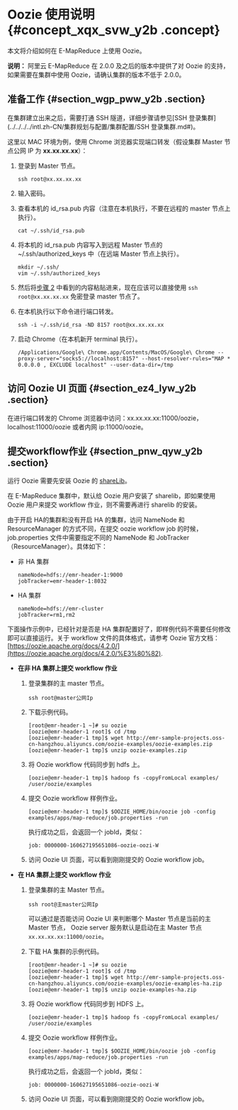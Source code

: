 # Oozie 使用说明 {#concept_xqx_svw_y2b .concept}

本文将介绍如何在 E-MapReduce 上使用 Oozie。

**说明：** 阿里云 E-MapReduce 在 2.0.0 及之后的版本中提供了对 Oozie 的支持，如果需要在集群中使用 Oozie，请确认集群的版本不低于 2.0.0。

## 准备工作 {#section_wgp_pww_y2b .section}

在集群建立出来之后，需要打通 SSH 隧道，详细步骤请参见[SSH 登录集群](../../../../intl.zh-CN/集群规划与配置/集群配置/SSH 登录集群.md#)。

这里以 MAC 环境为例，使用 Chrome 浏览器实现端口转发（假设集群 Master 节点公网 IP 为 **xx.xx.xx.xx**）：

1.  登录到 Master 节点。

    ```
    ssh root@xx.xx.xx.xx
    ```

2.  输入密码。
3.  查看本机的 id\_rsa.pub 内容（注意在本机执行，不要在远程的 master 节点上执行）。

    ```
    cat ~/.ssh/id_rsa.pub
    ```

4.  将本机的 id\_rsa.pub 内容写入到远程 Master 节点的 ~/.ssh/authorized\_keys 中（在远端 Master 节点上执行）。

    ```
    mkdir ~/.ssh/
    vim ~/.ssh/authorized_keys
    ```

5.  然后将[步骤 2](#step2) 中看到的内容粘贴进来，现在应该可以直接使用 `ssh root@xx.xx.xx.xx` 免密登录 master 节点了。
6.  在本机执行以下命令进行端口转发。

    ```
    ssh -i ~/.ssh/id_rsa -ND 8157 root@xx.xx.xx.xx
    ```

7.  启动 Chrome（在本机新开 terminal 执行）。

    ```
    /Applications/Google\ Chrome.app/Contents/MacOS/Google\ Chrome --proxy-server="socks5://localhost:8157" --host-resolver-rules="MAP * 0.0.0.0 , EXCLUDE localhost" --user-data-dir=/tmp
    ```


## 访问 Oozie UI 页面 {#section_ez4_lyw_y2b .section}

在进行端口转发的 Chrome 浏览器中访问：xx.xx.xx.xx:11000/oozie，localhost:11000/oozie 或者内网 ip:11000/oozie。

## 提交workflow作业 {#section_pnw_qyw_y2b .section}

运行 Oozie 需要先安装 Oozie 的 [shareLib](https://oozie.apache.org/docs/4.2.0/WorkflowFunctionalSpec.html#ShareLib)。

在 E-MapReduce 集群中，默认给 Oozie 用户安装了 sharelib，即如果使用 Oozie 用户来提交 workflow 作业，则不需要再进行 sharelib 的安装。

由于开启 HA的集群和没有开启 HA 的集群，访问 NameNode 和 ResourceManager 的方式不同，在提交 oozie workflow job 的时候，job.properties 文件中需要指定不同的 NameNode 和 JobTracker （ResourceManager）。具体如下：

-   非 HA 集群

    ```
    nameNode=hdfs://emr-header-1:9000
    jobTracker=emr-header-1:8032
    ```

-   HA 集群

    ```
    nameNode=hdfs://emr-cluster
    jobTracker=rm1,rm2
    ```


下面操作示例中，已经针对是否是 HA 集群配置好了，即样例代码不需要任何修改即可以直接运行。关于 workflow 文件的具体格式，请参考 Oozie 官方文档：[https://oozie.apache.org/docs/4.2.0/](https://oozie.apache.org/docs/4.2.0/%E3%80%82).

-   **在非 HA 集群上提交 workflow 作业** 
    1.  登录集群的主 master 节点。

        ```
        ssh root@master公网Ip
        ```

    2.  下载示例代码。

        ```
        [root@emr-header-1 ~]# su oozie
        [oozie@emr-header-1 root]$ cd /tmp
        [oozie@emr-header-1 tmp]$ wget http://emr-sample-projects.oss-cn-hangzhou.aliyuncs.com/oozie-examples/oozie-examples.zip
        [oozie@emr-header-1 tmp]$ unzip oozie-examples.zip
        ```

    3.  将 Oozie workflow 代码同步到 hdfs 上。

        ```
        [oozie@emr-header-1 tmp]$ hadoop fs -copyFromLocal examples/ /user/oozie/examples
        ```

    4.  提交 Oozie workflow 样例作业。

        ```
        [oozie@emr-header-1 tmp]$ $OOZIE_HOME/bin/oozie job -config examples/apps/map-reduce/job.properties -run
        ```

        执行成功之后，会返回一个 jobId，类似：

        ```
        job: 0000000-160627195651086-oozie-oozi-W
        ```

    5.  访问 Oozie UI 页面，可以看到刚刚提交的 Oozie workflow job。
-   **在 HA 集群上提交 workflow 作业** 
    1.  登录集群的主 Master 节点。

        ```
        ssh root@主master公网Ip
        ```

        可以通过是否能访问 Oozie UI 来判断哪个 Master 节点是当前的主 Master 节点， Oozie server 服务默认是启动在主 Master 节点 `xx.xx.xx.xx:11000/oozie`。

    2.  下载 HA 集群的示例代码。

        ```
        [root@emr-header-1 ~]# su oozie
        [oozie@emr-header-1 root]$ cd /tmp
        [oozie@emr-header-1 tmp]$ wget http://emr-sample-projects.oss-cn-hangzhou.aliyuncs.com/oozie-examples/oozie-examples-ha.zip
        [oozie@emr-header-1 tmp]$ unzip oozie-examples-ha.zip
        ```

    3.  将 Oozie workflow 代码同步到 HDFS 上。

        ```
        [oozie@emr-header-1 tmp]$ hadoop fs -copyFromLocal examples/ /user/oozie/examples
        ```

    4.  提交 Oozie workflow 样例作业。

        ```
        [oozie@emr-header-1 tmp]$ $OOZIE_HOME/bin/oozie job -config examples/apps/map-reduce/job.properties -run
        ```

        执行成功之后，会返回一个 jobId，类似：

        ```
        job: 0000000-160627195651086-oozie-oozi-W
        ```

    5.  访问 Oozie UI 页面，可以看到刚刚提交的 Oozie workflow job。


